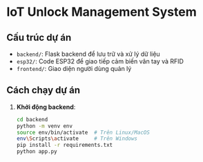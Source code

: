 # IoT Unlock Management System

## Cấu trúc dự án

- `backend/`: Flask backend để lưu trữ và xử lý dữ liệu
- `esp32/`: Code ESP32 để giao tiếp cảm biến vân tay và RFID
- `frontend/`: Giao diện người dùng quản lý

## Cách chạy dự án

1. **Khởi động backend**:
   ```bash
   cd backend
   python -m venv env
   source env/bin/activate  # Trên Linux/MacOS
   env\Scripts\activate     # Trên Windows
   pip install -r requirements.txt
   python app.py
